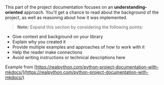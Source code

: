 This part of the project documentation focuses on an
**understanding-oriented** approach. You'll get a
chance to read about the background of the project,
as well as reasoning about how it was implemented.

> **Note:** Expand this section by considering the
> following points:

- Give context and background on your library
- Explain why you created it
- Provide multiple examples and approaches of how
  to work with it
- Help the reader make connections
- Avoid writing instructions or technical descriptions
  here

Example from [https://realpython.com/python-project-documentation-with-mkdocs/](https://realpython.com/python-project-documentation-with-mkdocs/)
